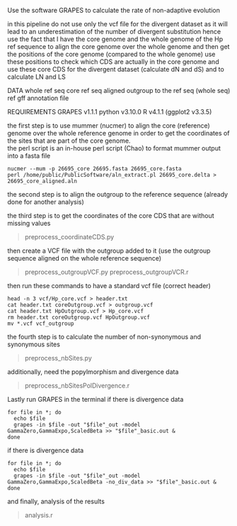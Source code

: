 Use the software GRAPES to calculate the rate of non-adaptive evolution

in this pipeline
do not use only the vcf file for the divergent dataset 
as it will lead to an underestimation of the number of divergent substitution
hence use the fact that I have the core genome and the whole genome of the Hp ref sequence
to align the core genome over the whole genome
and then get the positions of the core genome (compared to the whole genome)
use these positions to check which CDS are actually in the core genome
and use these core CDS for the divergent dataset (calculate dN and dS)
and to calculate LN and LS

DATA
whole ref seq
core ref seq
aligned outgroup to the ref seq (whole seq)
ref gff annotation file

REQUIREMENTS
GRAPES v1.1.1
python v3.10.0
R v4.1.1 (ggplot2 v3.3.5)


the first step is to use mummer (nucmer) to align the core (reference) genome over the whole reference genome in order to get the coordinates of the sites that are part of the core genome. <br />
the perl script is an in-house perl script (Chao) to format mummer output into a fasta file
```
nucmer --mum -p 26695_core 26695.fasta 26695_core.fasta
perl /home/public/PublicSoftware/aln_extract.pl 26695_core.delta > 26695_core_aligned.aln
```

the second step is to align the outgroup to the reference sequence (already done for another analysis)

the third step is to get the coordinates of the core CDS that are without missing values
> preprocess_coordinateCDS.py

then create a VCF file with the outgroup added to it (use the outgroup sequence aligned on the whole reference sequence)
> preprocess_outgroupVCF.py
> preprocess_outgroupVCR.r

then run these commands to have a standard vcf file (correct header)
```
head -n 3 vcf/Hp_core.vcf > header.txt
cat header.txt coreOutgroup.vcf > outgroup.vcf
cat header.txt HpOutgroup.vcf > Hp_core.vcf
rm header.txt coreOutgroup.vcf HpOutgroup.vcf
mv *.vcf vcf_outgroup
```

the fourth step is to calculate the number of non-synonymous and synonymous sites
> preprocess_nbSites.py

additionally, need the popylmorphism and divergence data
> preprocess_nbSitesPolDivergence.r


Lastly run GRAPES in the terminal
 if there is divergence data
 ```
 for file in *; do
   echo $file
   grapes -in $file -out "$file"_out -model GammaZero,GammaExpo,ScaledBeta >> "$file"_basic.out &
done
 ```

if there is divergence data
 ```
 for file in *; do
   echo $file
   grapes -in $file -out "$file"_out -model GammaZero,GammaExpo,ScaledBeta -no_div_data >> "$file"_basic.out &
done
 ```
 
 and finally, analysis of the results
 > analysis.r
 